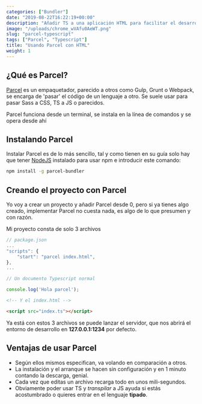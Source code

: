 ```yaml
---
categories: ["Bundler"]
date: "2019-08-22T16:22:19+00:00"
description: "Añadir TS a una aplicación HTML para facilitar el desarrollo"
image: "/uploads/chrome_wVAfu0AeWT.png"
slug: "parcel-typescript"
tags: ["Parcel", "Typescript"]
title: "Usando Parcel con HTML"
weight: 1
---
```


## ¿Qué es Parcel?

[Parcel](https://parceljs.org/) es un empaquetador, parecido a otros como Gulp, Grunt o Webpack, se encarga de 'pasar' el código de un lenguaje a otro. Se suele usar para pasar Sass a CSS, TS a JS o parecidos.

Parcel funciona desde un terminal, se instala en la línea de comandos y se opera desde ahí

## Instalando Parcel

Instalar Parcel es de lo más sencillo, tal y como tienen en su guía solo hay que tener [NodeJS](https://nodejs.org/en/) instalado para usar npm e introducir este comando:

```bash
npm install -g parcel-bundler
```

## Creando el proyecto con Parcel

Yo voy a crear un proyecto y añadir Parcel desde 0, pero si ya tienes algo creado, implementar Parcel no cuesta nada, es algo de lo que presumen y con razón.

Mi proyecto consta de solo 3 archivos

```javascript
// package.json
...
"scripts": {
    "start": "parcel index.html",
},
...
```

```typescript
// Un documento Typescript normal

console.log('Hola parcel');
```

```html
<!-- Y el index.html -->

<script src="index.ts"></script>
```

Ya está con estos 3 archivos se puede lanzar el servidor, que nos abrirá el entorno de desarrollo en **127.0.0.1:1234** por defecto.

## Ventajas de usar Parcel

* Según ellos mismos especifican, va volando en comparación a otros.
* La instalación y el arranque se hacen sin configuración y en 1 minuto contando la descarga, genial.
* Cada vez que editas un archivo recarga todo en unos mili-segundos.
* Obviamente poder usar TS y _transpilar_ a JS ayuda si estás acostumbrado o quieres entrar en el lenguaje **tipado**.